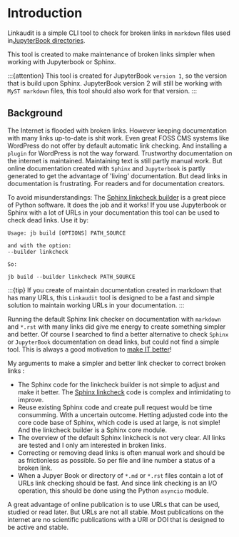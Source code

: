 # Introduction


Linkaudit is a simple CLI tool to check for broken links in `markdown` files used in[JupyterBook directories](https://jupyterbook.org/en/stable/intro.html).

This tool is created to make maintenance of broken links simpler when working with Jupyterbook or Sphinx.

:::{attention} 
This tool is created for JupyterBook `version 1`, so the version that is build upon Sphinx. JupyterBook version 2 will still be working with `MyST markdown` files, this tool should also work for that version. 
:::

## Background

The Internet is flooded with broken links. However keeping documentation with many links up-to-date is shit work. Even great FOSS CMS systems like WordPress do not offer by default automatic link checking. And installing a `plugin` for WordPress is not the way forward. Trustworthy documentation on the internet is maintained. Maintaining text is still partly manual work. But online documentation created with `Sphinx` and `Jupyterbook` is partly generated to get the advantage of 'living' documentation. But dead links in documentation is frustrating. For readers and for documentation creators.

To avoid misunderstandings: The [Sphinx linkcheck builder](https://www.sphinx-doc.org/en/master/usage/builders/index.html#module-sphinx.builders.linkcheck) is a great piece of Python software. It does the job and it works! If you use Jupyterbook or Sphinx with a lot of URLs in your documentation this tool can be used to check dead links. Use it by:
```shell
Usage: jb build [OPTIONS] PATH_SOURCE

and with the option:
--builder linkcheck

So:

jb build --builder linkcheck PATH_SOURCE

```

:::{tip}
If you create of maintain documentation created in markdown that has many URLs, this `Linkaudit` tool is designed to be a fast and simple solution to maintain working URLs in your documentation.
:::

Running the default Sphinx link checker on documentation with `markdown` and `*.rst` with many links  did give me energy to create something simpler and better. Of course I searched to find a better alternative to check `Sphinx` or `JupyterBook` documentation on dead links, but could not find a simple tool. This is always a good motivation to [make IT better](https://nocomplexity.com/business/)!

My arguments to make a simpler and better link checker to correct broken links :
* The Sphinx code for the linkcheck builder is not simple to adjust and make it better. The [Sphinx linkcheck](https://www.sphinx-doc.org/en/master/_modules/sphinx/builders/linkcheck.html#CheckExternalLinksBuilder) code is  complex and intimidating to improve. 
* Reuse existing Sphinx code and create pull request would be time consumming. With a uncertain outcome. Hetting adjusted code into the core code base of Sphinx, which code is used at large, is not simple! And the linkcheck builder is a Sphinx core module.
* The overview of the default Sphinx linkcheck is not very clear. All links are tested and I only am interested in broken links. 
* Correcting or removing dead links is often manual work and should be as frictionless as possible. So per file and line number a status of a broken link.
* When a Jupyer Book or directory of `*.md` or `*.rst` files contain a lot of URLs link checking should be fast. And since link checking is an I/O operation, this should be done using the Python `asyncio` module.

A great advantage of online publication is to use URLs that can be used, studied or read later. But URLs are not all stable. Most publications on the internet are no scientific publications with a URI or DOI that is designed to be active and stable.

```{tableofcontents}
```
